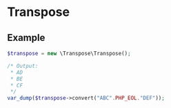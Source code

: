 # Transpose

## Example

~~~php
$transpose = new \Transpose\Transpose();

/* Output: 
 * AD 
 * BE
 * CF
 */
var_dump($transpose->convert("ABC".PHP_EOL."DEF"));
~~~
